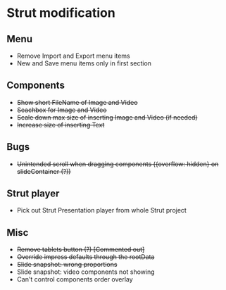Strut modification
==================

## Menu
+ Remove Import and Export menu items
+ New and Save menu items only in first section

## Components
+ ~~Show short FileName of Image and Video~~
+ ~~Seachbox for Image and Video~~
+ ~~Scale down max size of inserting Image and Video (if needed)~~
+ ~~Increase size of inserting Text~~

## Bugs
+ ~~Unintended scroll when dragging components ({overflow: hidden} on slideContainer (?))~~

## Strut player
+ Pick out Strut Presentation player from whole Strut project

## Misc
+ ~~Remove tablets button (?) [Commented out]~~
+ ~~Override impress defaults through the rootData~~
+ ~~Slide snapshot: wrong proportions~~
+ Slide snapshot: video components not showing
+ Can't control components order overlay